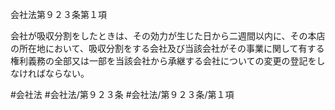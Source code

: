 会社法第９２３条第１項

会社が吸収分割をしたときは、その効力が生じた日から二週間以内に、その本店の所在地において、吸収分割をする会社及び当該会社がその事業に関して有する権利義務の全部又は一部を当該会社から承継する会社についての変更の登記をしなければならない。

#会社法
#会社法/第９２３条
#会社法/第９２３条/第１項
